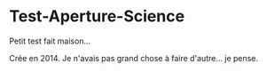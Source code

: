 Test-Aperture-Science
=====================
Petit test fait maison...


Crée en 2014. Je n'avais pas grand chose à faire d'autre... je pense.
